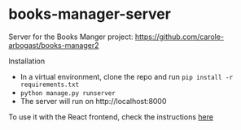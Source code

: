 # books-manager-server
Server for the Books Manger project: https://github.com/carole-arbogast/books-manager2

Installation

- In a virtual environment, clone the repo and run ```pip install -r requirements.txt``` 
- ```python manage.py runserver```
- The server will run on http://localhost:8000

To use it with the React frontend, check the instructions [here](https://github.com/carole-arbogast/books-manager2)
